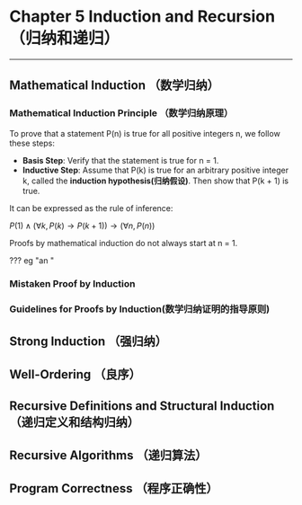# Chapter 5 Induction and Recursion （归纳和递归）
---------------------------------
## Mathematical Induction （数学归纳）

### Mathematical Induction Principle （数学归纳原理）

To prove that a statement P(n) is true for all positive integers n, we follow these steps:
+ **Basis Step**: Verify that the statement is true for n = 1.
+ **Inductive Step**: Assume that P(k) is true for an arbitrary positive integer k, called the **induction hypothesis(归纳假设)**. Then show that P(k + 1) is true.

It can be expressed as the rule of inference:

$P(1) \land (\forall k , P(k) \rightarrow P(k + 1)) \longrightarrow (\forall n , P(n))$

Proofs by mathematical induction do not always start at n = 1.

??? eg "an "
### Mistaken Proof by Induction

### Guidelines for Proofs by Induction(数学归纳证明的指导原则)

## Strong Induction （强归纳）

## Well-Ordering （良序）

## Recursive Definitions and Structural Induction （递归定义和结构归纳）

## Recursive Algorithms （递归算法）

## Program Correctness （程序正确性）